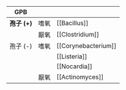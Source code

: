 
| GPB        |     |                     |
| ---------- | --- | ------------------- |
| **孢子 (+)** | 嗜氧  | [[Bacillus]]        |
|            | 厭氧  | [[Clostridium]]     |
| 孢子 (-)     | 嗜氧  | [[Corynebacterium]] |
|            |     | [[Listeria]]        |
|            |     | [[Nocardia]]        |
|            | 厭氧  | [[Actinomyces]]     |
